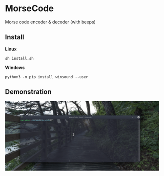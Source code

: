 # MorseCode
Morse code encoder &amp; decoder (with beeps)

## Install
<b> Linux </b>
```
sh install.sh
```
<b> Windows </b><br>
```
python3 -m pip install winsound --user
```

## Demonstration
![Demo](https://github.com/zNairy/MorseCode/blob/main/gif/gif-demo.gif)
